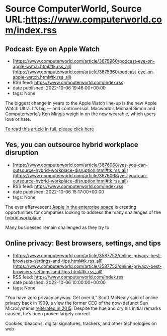 # Source ComputerWorld, Source URL:https://www.computerworld.com/index.rss

## Podcast: Eye on Apple Watch
 - [https://www.computerworld.com/article/3675960/podcast-eye-on-apple-watch.html#tk.rss_all](https://www.computerworld.com/article/3675960/podcast-eye-on-apple-watch.html#tk.rss_all)
 - RSS feed: https://www.computerworld.com/index.rss
 - date published: 2022-10-06 19:46:00+00:00
 - tags: None

<article>
	<section class="page">
<p>The biggest change in years to the Apple Watch line-up is the new Apple Watch Ultra. It’s big — and controversial. Macworld’s Michael Simon and Computerworld’s Ken Mingis weigh in on the new wearable, which users love or hate.</p></section>
</article><p class="jumpTag"><a href="https://www.computerworld.com/article/3675960/podcast-eye-on-apple-watch.html#jump">To read this article in full, please click here</a></p></section></article>

## Yes, you can outsource hybrid workplace disruption
 - [https://www.computerworld.com/article/3676068/yes-you-can-outsource-hybrid-workplace-disruption.html#tk.rss_all](https://www.computerworld.com/article/3676068/yes-you-can-outsource-hybrid-workplace-disruption.html#tk.rss_all)
 - RSS feed: https://www.computerworld.com/index.rss
 - date published: 2022-10-06 15:17:00+00:00
 - tags: None

<article>
	<section class="page">
<p>The ever effervescent <a href="https://www.computerworld.com/article/3675331/apples-enterprise-it-pitch-management-security-identity.html">Apple in the enterprise space</a> is creating opportunities for companies looking to address the many challenges of the <a href="https://www.computerworld.com/article/3669475/if-youve-ever-worked-remotely-you-likely-want-to-keep-it-that-way.html">hybrid workplace</a>.</p><p>Many businesses remain challenged as they try to 

## Online privacy: Best browsers, settings, and tips
 - [https://www.computerworld.com/article/3587752/online-privacy-best-browsers-settings-and-tips.html#tk.rss_all](https://www.computerworld.com/article/3587752/online-privacy-best-browsers-settings-and-tips.html#tk.rss_all)
 - RSS feed: https://www.computerworld.com/index.rss
 - date published: 2022-10-06 10:00:00+00:00
 - tags: None

<article>
	<section class="page">
<p>“You have zero privacy anyway. Get over it,” Scott McNealy said of online privacy back in 1999, a view the former CEO of the now-defunct Sun Microsystems <a href="https://www.computerworld.com/article/2941019/scott-mcnealys-view-on-privacy-you-still-dont-have-any.html">reiterated in 2015</a>. Despite the hue and cry his initial remarks caused, he’s been proven largely correct.</p><p>Cookies, beacons, digital signatures, trackers, and other technologies on web
